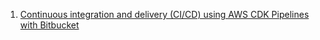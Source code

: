 1. [Continuous integration and delivery (CI/CD) using AWS CDK Pipelines with Bitbucket](https://dev.to/aws-builders/continuous-integration-and-delivery-ci-cd-using-aws-cdk-pipelines-with-bitbucket-4hc3?fbclid=IwAR14HoOQkcKqA061Tgrkoqq7gaj0U0HNiplD0dLYVHKZAbzWbY59wuPp3RQ)
